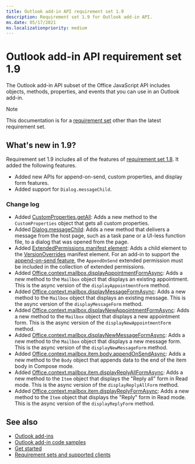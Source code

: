 ```yaml
---
title: Outlook add-in API requirement set 1.9
description: Requirement set 1.9 for Outlook add-in API.
ms.date: 05/17/2021
ms.localizationpriority: medium
---
```


# Outlook add-in API requirement set 1.9

The Outlook add-in API subset of the Office JavaScript API includes objects, methods, properties, and events that you can use in an Outlook add-in.

> [!NOTE]
> This documentation is for a [requirement set](../outlook-api-requirement-sets.md) other than the latest requirement set.

## What's new in 1.9?

Requirement set 1.9 includes all of the features of [requirement set 1.8](../requirement-set-1.8/outlook-requirement-set-1.8.md). It added the following features.

- Added new APIs for append-on-send, custom properties, and display form features.
- Added support for `Dialog.messageChild`.

### Change log

- Added [CustomProperties.getAll](/javascript/api/outlook/office.customproperties?view=outlook-js-1.9&preserve-view=true#outlook-office-customproperties-getall-member(1)): Adds a new method to the `CustomProperties` object that gets all custom properties.
- Added [Dialog.messageChild](/office/dev/add-ins/develop/dialog-api-in-office-add-ins#pass-information-to-the-dialog-box): Adds a new method that delivers a message from the host page, such as a task pane or a UI-less function file, to a dialog that was opened from the page.
- Added [ExtendedPermissions manifest element](/javascript/api/manifest/extendedpermissions): Adds a child element to the [VersionOverrides](/javascript/api/manifest/versionoverrides) manifest element. For an add-in to support the [append-on-send feature](/office/dev/add-ins/outlook/append-on-send), the `AppendOnSend` extended permission must be included in the collection of extended permissions.
- Added [Office.context.mailbox.displayAppointmentFormAsync](/javascript/api/outlook/office.mailbox?view=outlook-js-1.9&preserve-view=true#outlook-office-mailbox-displayappointmentformasync-member(1)): Adds a new method to the `Mailbox` object that displays an existing appointment. This is the async version of the `displayAppointmentForm` method.
- Added [Office.context.mailbox.displayMessageFormAsync](/javascript/api/outlook/office.mailbox?view=outlook-js-1.9&preserve-view=true#outlook-office-mailbox-displaymessageformasync-member(1)): Adds a new method to the `Mailbox` object that displays an existing message. This is the async version of the `displayMessageForm` method.
- Added [Office.context.mailbox.displayNewAppointmentFormAsync](/javascript/api/outlook/office.mailbox?view=outlook-js-1.9&preserve-view=true#outlook-office-mailbox-displaynewappointmentformasync-member(1)): Adds a new method to the `Mailbox` object that displays a new appointment form. This is the async version of the `displayNewAppointmentForm` method.
- Added [Office.context.mailbox.displayNewMessageFormAsync](/javascript/api/outlook/office.mailbox?view=outlook-js-1.9&preserve-view=true#outlook-office-mailbox-displaynewmessageformasync-member(1)): Adds a new method to the `Mailbox` object that displays a new message form. This is the async version of the `displayNewMessageForm` method.
- Added [Office.context.mailbox.item.body.appendOnSendAsync](/javascript/api/outlook/office.body?view=outlook-js-1.9&preserve-view=true#outlook-office-body-appendonsendasync-member(1)): Adds a new method to the `Body` object that appends data to the end of the item body in Compose mode.
- Added [Office.context.mailbox.item.displayReplyAllFormAsync](office.context.mailbox.item.md#methods): Adds a new method to the `Item` object that displays the "Reply all" form in Read mode. This is the async version of the `displayReplyAllForm` method.
- Added [Office.context.mailbox.item.displayReplyFormAsync](office.context.mailbox.item.md#methods): Adds a new method to the `Item` object that displays the "Reply" form in Read mode. This is the async version of the `displayReplyForm` method.

## See also

- [Outlook add-ins](/office/dev/add-ins/outlook/outlook-add-ins-overview)
- [Outlook add-in code samples](https://developer.microsoft.com/outlook/gallery/?filterBy=Outlook,Samples,Add-ins)
- [Get started](/office/dev/add-ins/quickstarts/outlook-quickstart)
- [Requirement sets and supported clients](../outlook-api-requirement-sets.md)
